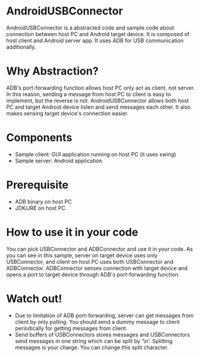 AndroidUSBConnector
===================

AndroidUSBConnector is a abstracted code and sample code about connection between host PC and Android target device. It is composed of host client and Android server app. It uses ADB for USB communication additionally.

Why Abstraction?
===================
ADB's port-forwarding function allows host PC only act as client, not server. In this reason, sending a message from host PC to client is easy to implement, but the reverse is not. AndroidUSBConnector allows both host PC and target Android device listen and send messages each other. It also makes sensing target device's connection easier.

Components
===================
* Sample client: GUI application running on host PC (it uses swing)
* Sample server: Android application

Prerequisite
===================
* ADB binary on host PC
* JDK/JRE on host PC

How to use it in your code
===================
You can pick USBConnector and ADBConnector and use it in your code. As you can see in this sample, server on target device uses only USBConnector, and client on host PC uses both USBConnector and ADBConnector. ADBConnector senses connection with target device and opens a port to target device through ADB's port-forwarding function.

Watch out!
===================
* Due to limitation of ADB port-forwarding, server can get messages from client by only polling. You should send a dummy message to client periodically for getting messages from client.
* Send buffers of USBConnectors stores messages and USBConnectors send messages in one string which can be split by '\n'. Splitting messages is your charge. You can change this split character.
